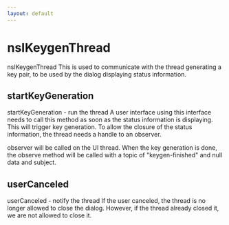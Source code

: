 ```yaml
---
layout: default
---
```


# nsIKeygenThread #

nsIKeygenThread
 This is used to communicate with the thread generating a key pair,
 to be used by the dialog displaying status information.


## startKeyGeneration ##

startKeyGeneration - run the thread
  A user interface using this interface needs to
  call this method as soon as the status information
  is displaying. This will trigger key generation.
  To allow the closure of the status information,
  the thread needs a handle to an observer.

  observer will be called on the UI thread.
  When the key generation is done, the observe method will
  be called with a topic of "keygen-finished" and null data
  and subject.


## userCanceled ##

userCanceled - notify the thread
  If the user canceled, the thread is no longer allowed to
  close the dialog. However, if the thread already closed
  it, we are not allowed to close it.

